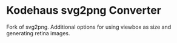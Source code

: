 # Kodehaus svg2png Converter 

Fork of svg2png. Additional options for using viewbox as size and generating retina images.